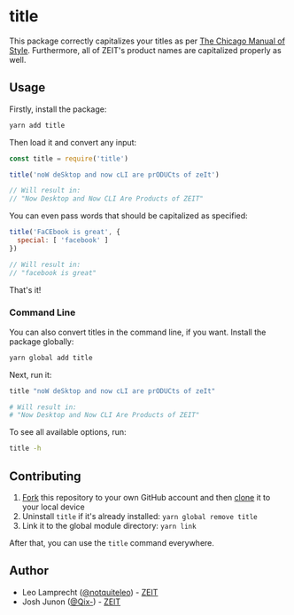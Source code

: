 # title

This package correctly capitalizes your titles as per [The Chicago Manual of Style](http://www.chicagomanualofstyle.org/home.html). Furthermore, all of
ZEIT's product names are capitalized properly as well.

## Usage

Firstly, install the package:

```bash
yarn add title
```

Then load it and convert any input:

```js
const title = require('title')

title('noW deSktop and now cLI are prODUCts of zeIt')

// Will result in:
// "Now Desktop and Now CLI Are Products of ZEIT"
```

You can even pass words that should be capitalized as specified:

```js
title('FaCEbook is great', {
  special: [ 'facebook' ]
})

// Will result in:
// "facebook is great"
```

That's it!

### Command Line

You can also convert titles in the command line, if you want. Install the package globally:

```bash
yarn global add title
```

Next, run it:

```bash
title "noW deSktop and now cLI are prODUCts of zeIt"

# Will result in:
# "Now Desktop and Now CLI Are Products of ZEIT"
```

To see all available options, run:

```bash
title -h
```

## Contributing

1. [Fork](https://help.github.com/articles/fork-a-repo/) this repository to your own GitHub account and then [clone](https://help.github.com/articles/cloning-a-repository/) it to your local device
2. Uninstall `title` if it's already installed: `yarn global remove title`
3. Link it to the global module directory: `yarn link`

After that, you can use the `title` command everywhere.

## Author

- Leo Lamprecht ([@notquiteleo](https://twitter.com/notquiteleo)) - [ZEIT](https://zeit.co)
- Josh Junon ([@Qix-](https://github.com/Qix-)) - [ZEIT](https://zeit.co)
